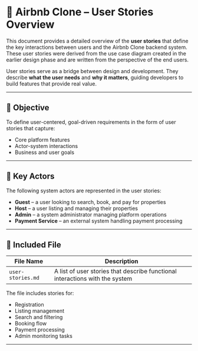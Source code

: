# 📘 Airbnb Clone – User Stories Overview

This document provides a detailed overview of the **user stories** that define the key interactions between users and the Airbnb Clone backend system. These user stories were derived from the use case diagram created in the earlier design phase and are written from the perspective of the end users.

User stories serve as a bridge between design and development. They describe **what the user needs** and **why it matters**, guiding developers to build features that provide real value.

---

## 🎯 Objective

To define user-centered, goal-driven requirements in the form of user stories that capture:

- Core platform features
- Actor-system interactions
- Business and user goals

---

## 📌 Key Actors

The following system actors are represented in the user stories:

- **Guest** – a user looking to search, book, and pay for properties
- **Host** – a user listing and managing their properties
- **Admin** – a system administrator managing platform operations
- **Payment Service** – an external system handling payment processing

---

## 📝 Included File

| File Name         | Description                                                                  |
| ----------------- | ---------------------------------------------------------------------------- |
| `user-stories.md` | A list of user stories that describe functional interactions with the system |

The file includes stories for:

- Registration
- Listing management
- Search and filtering
- Booking flow
- Payment processing
- Admin monitoring tasks

---
